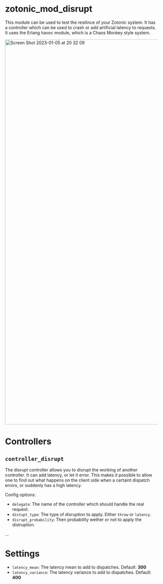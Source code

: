 # zotonic_mod_disrupt

This module can be used to test the resilince of your Zotonic system. It has a controller
which can be used to crash or add artificial latency to requests. It uses the 
Erlang havoc module, which is a Chaos Monkey style system.

<img width="1270" alt="Screen Shot 2023-01-05 at 20 32 09" src="https://user-images.githubusercontent.com/1024972/210864830-8fdb5539-88b6-4515-85d9-6175bc9400a2.png">

# Controllers

## `controller_disrupt`

The disrupt controller allows you to disrupt the working of another controller.
It can add latency, or let it error. This makes it possible to allow one to 
find out what happens on the client side when a certaint dispatch errors, or
suddenly has a high latency.

Config options:

 - `delegate`: The name of the controller which should handle the real request.
 - `distupt_type`: The type of disruption to apply. Either `throw` or `latency`.
 - `disrupt_probability`: Then probability wether or not to apply the distruption.

...

# Settings 

 - `latency_mean`: The latency mean to add to dispatches. Default: **300**
 - `latency_variance`: The latency variance to add to dispatches. Default: **400**
 
 
